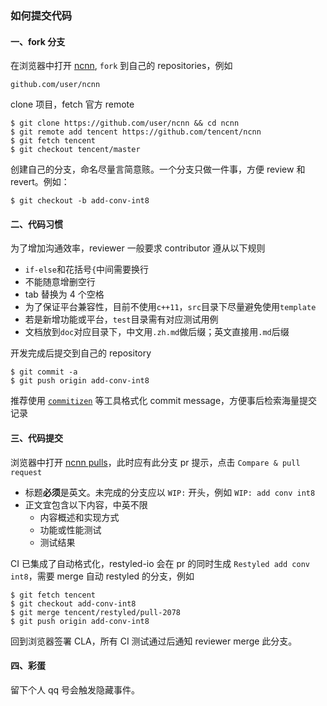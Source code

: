 ### 如何提交代码

#### 一、fork 分支
在浏览器中打开 [ncnn](github.com/tencent/ncnn), `fork` 到自己的 repositories，例如
```
github.com/user/ncnn
```
clone 项目，fetch 官方 remote

```
$ git clone https://github.com/user/ncnn && cd ncnn
$ git remote add tencent https://github.com/tencent/ncnn
$ git fetch tencent
$ git checkout tencent/master
```
创建自己的分支，命名尽量言简意赅。一个分支只做一件事，方便 review 和 revert。例如：
```
$ git checkout -b add-conv-int8
```

#### 二、代码习惯
为了增加沟通效率，reviewer 一般要求 contributor 遵从以下规则

* `if-else`和花括号`{`中间需要换行
* 不能随意增删空行
* tab 替换为 4 个空格
* 为了保证平台兼容性，目前不使用`c++11`，`src`目录下尽量避免使用`template`
* 若是新增功能或平台，`test`目录需有对应测试用例
* 文档放到`doc`对应目录下，中文用`.zh.md`做后缀；英文直接用`.md`后缀

开发完成后提交到自己的 repository
```
$ git commit -a
$ git push origin add-conv-int8
```
推荐使用 [`commitizen`](https://pypi.org/project/commitizen/) 等工具格式化 commit message，方便事后检索海量提交记录

#### 三、代码提交
浏览器中打开 [ncnn pulls](https://github.com/Tencent/ncnn/pulls)，此时应有此分支 pr 提示，点击 `Compare & pull request`

* 标题**必须**是英文。未完成的分支应以 `WIP:` 开头，例如 `WIP: add conv int8`
* 正文宜包含以下内容，中英不限
    * 内容概述和实现方式
    * 功能或性能测试
    * 测试结果

CI 已集成了自动格式化，restyled-io 会在 pr 的同时生成 `Restyled add conv int8`，需要 merge 自动 restyled 的分支，例如
```
$ git fetch tencent
$ git checkout add-conv-int8
$ git merge tencent/restyled/pull-2078
$ git push origin add-conv-int8
```
回到浏览器签署  CLA，所有 CI 测试通过后通知 reviewer merge 此分支。

#### 四、彩蛋
留下个人 qq 号会触发隐藏事件。